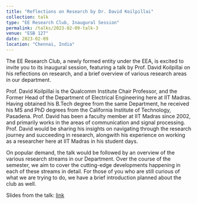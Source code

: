 ```yaml
---
title: "Reflections on Research by Dr. David Koilpillai"
collection: talk
type: "EE Research Club, Inaugural Session"
permalink: /talks/2023-02-09-talk-3
venue: "ESB 127"
date: 2023-02-09
location: "Chennai, India"
---
```


The EE Research Club, a newly formed entity under the EEA, is excited to invite you to its inaugural session, featuring a talk by Prof. David Koilpillai on his reflections on research, and a brief overview of various research areas in our department.

Prof. David Koilpillai is the Qualcomm Institute Chair Professor, and the Former Head of the Department of Electrical Engineering here at IIT Madras. Having obtained his B.Tech degree from the same Department, he received his MS and PhD degrees from the California Institute of Technology, Pasadena. Prof. David has been a faculty member at IIT Madras since 2002, and primarily works in the areas of communication and signal processing. Prof. David would be sharing his insights on navigating through the research journey and succeeding in research, alongwith his experience on working as a researcher here at IIT Madras in his student days.

On popular demand, the talk would be followed by an overview of the various research streams in our Department. Over the course of the semester, we aim to cover the cutting-edge developments happening in each of these streams in detail. For those of you who are still curious of what we are trying to do, we have a brief introduction planned about the club as well.

Slides from the talk: [link](https://drive.google.com/file/d/1afZ8Hj8RsQJaqZB7bjKFB_xZO5BUphf6/view?usp=sharing)
